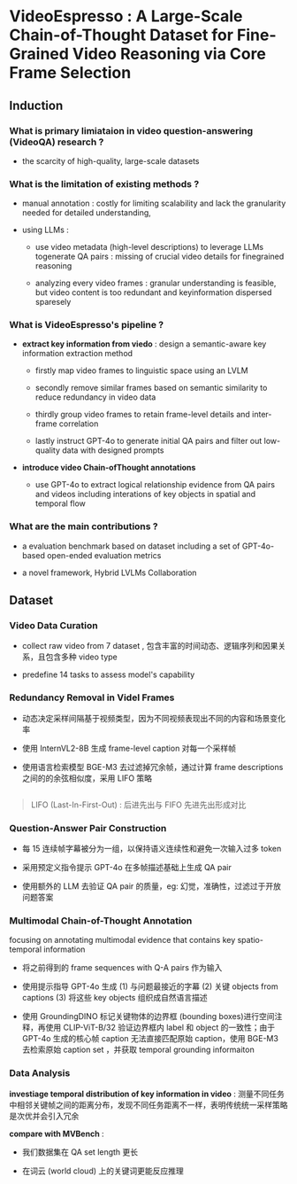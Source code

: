 # VideoEspresso : A Large-Scale Chain-of-Thought Dataset for Fine-Grained  Video Reasoning via Core Frame Selection

## Induction

### What is primary limiataion in video question-answering (VideoQA) research ?

- the scarcity of high-quality, large-scale datasets

### What is the limitation of existing methods ?

- manual annotation : costly for limiting scalability and lack the granularity needed for detailed understanding,

- using LLMs :

   - use video metadata (high-level descriptions) to leverage LLMs togenerate QA pairs  : missing of crucial video details for finegrained reasoning
 
   - analyzing every video frames : granular understanding is feasible, but video content is too redundant and keyinformation dispersed sparesely

### What is VideoEspresso's pipeline ?

- **extract key information from viedo** : design a semantic-aware key information extraction method

  - firstly map video frames to linguistic space using an LVLM

  - secondly remove similar frames based on semantic similarity to reduce redundancy in video data
 
  - thirdly group video frames to retain frame-level details and inter-frame correlation
 
  - lastly instruct GPT-4o to generate initial QA pairs and filter out low-quality data with designed prompts

- **introduce video Chain-ofThought annotations**

  - use GPT-4o to extract logical relationship evidence from QA pairs and videos including interations of key objects in spatial and temporal flow
 
### What are the main contributions ?

- a evaluation benchmark based on dataset including a set of GPT-4o-based open-ended evaluation metrics

- a novel framework, Hybrid LVLMs Collaboration  

## Dataset

### Video Data Curation 

- collect raw video from 7 dataset , 包含丰富的时间动态、逻辑序列和因果关系，且包含多种 video type

- predefine 14 tasks to assess model's capability

### Redundancy Removal in Videl Frames

- 动态决定采样间隔基于视频类型，因为不同视频表现出不同的内容和场景变化率

- 使用 InternVL2-8B 生成 frame-level caption 对每一个采样帧

- 使用语言检索模型 BGE-M3 去过滤掉冗余帧，通过计算 frame descriptions 之间的的余弦相似度，采用 LIFO 策略

![]()

> LIFO (Last-In-First-Out) : 后进先出与 FIFO 先进先出形成对比

### Question-Answer Pair Construction

- 每 15 连续帧字幕被分为一组，以保持语义连续性和避免一次输入过多 token

- 采用预定义指令提示 GPT-4o 在多帧描述基础上生成 QA pair 

- 使用额外的 LLM 去验证 QA pair 的质量，eg: 幻觉，准确性，过滤过于开放问题答案

### Multimodal Chain-of-Thought Annotation

focusing on annotating multimodal evidence that contains key spatio-temporal information 

- 将之前得到的 frame sequences with Q-A pairs 作为输入

- 使用提示指导 GPT-4o 生成 (1) 与问题最接近的字幕 (2) 关键 objects from captions (3) 将这些 key objects 组织成自然语言描述

- 使用 GroundingDINO 标记关键物体的边界框 (bounding boxes)进行空间注释，再使用 CLIP-ViT-B/32 验证边界框内 label 和 object 的一致性；由于 GPT-4o 生成的核心帧 caption 无法直接匹配原始 caption，使用 BGE-M3 去检索原始 caption set ，并获取 temporal grounding informaiton

### Data Analysis

**investiage temporal distribution of key information in video** : 测量不同任务中相邻关键帧之间的距离分布，发现不同任务距离不一样，表明传统统一采样策略是次优并会引入冗余

**compare with MVBench** : 

- 我们数据集在 QA set length 更长

- 在词云 (world cloud) 上的关键词更能反应推理

















